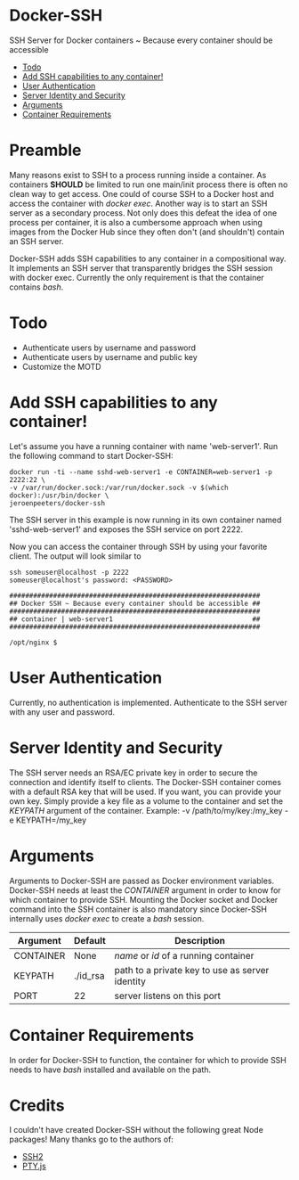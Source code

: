 # Docker-SSH
SSH Server for Docker containers  ~ Because every container should be accessible

- [Todo](#todo)
- [Add SSH capabilities to any container!](#add-ssh-capabilities-to-any-container)
- [User Authentication](#user-authentication)
- [Server Identity and Security](#server-identity-and-security)
- [Arguments](#arguments)
- [Container Requirements](#container-requirements)

# Preamble
Many reasons exist to SSH to a process running inside a container. As containers **SHOULD** be limited to run
one main/init process there is often no clean way to get access. One could of course SSH to a Docker host and
access the container with *docker exec*. Another way is to start an SSH server as a secondary process. Not only does
this defeat the idea of one process per container, it is also a cumbersome approach when using images from the Docker Hub since they often don't (and shouldn't) contain an SSH server.

Docker-SSH adds SSH capabilities to any container in a compositional way. It implements an SSH server that transparently
bridges the SSH session with docker exec. Currently the only requirement is that the container contains *bash*.

# Todo
- Authenticate users by username and password
- Authenticate users by username and public key
- Customize the MOTD

# Add SSH capabilities to any container!
Let's assume you have a running container with name 'web-server1'. Run the following command to start Docker-SSH:

    docker run -ti --name sshd-web-server1 -e CONTAINER=web-server1 -p 2222:22 \
    -v /var/run/docker.sock:/var/run/docker.sock -v $(which docker):/usr/bin/docker \
    jeroenpeeters/docker-ssh

The SSH server in this example is now running in its own container named 'sshd-web-server1' and exposes the SSH
service on port 2222.

Now you can access the container through SSH by using your favorite client. The output will look similar to

    ssh someuser@localhost -p 2222
    someuser@localhost's password: <PASSWORD>

    ###############################################################
    ## Docker SSH ~ Because every container should be accessible ##
    ###############################################################
    ## container | web-server1                                   ##
    ###############################################################

    /opt/nginx $

# User Authentication
Currently, no authentication is implemented. Authenticate to the SSH server with any user and password.

# Server Identity and Security
The SSH server needs an RSA/EC private key in order to secure the connection and identify itself to clients.
The Docker-SSH container comes with a default RSA key that will be used. If you want, you can provide your own
key. Simply provide a key file as a volume to the container and set the *KEYPATH* argument of the container.
Example: -v /path/to/my/key:/my_key -e KEYPATH=/my_key

# Arguments
Arguments to Docker-SSH are passed as Docker environment variables. Docker-SSH needs at least the *CONTAINER*
argument in order to know for which container to provide SSH. Mounting the Docker socket and Docker command into
the SSH container is also mandatory since Docker-SSH internally uses *docker exec* to create a *bash* session.

Argument  | Default  | Description
----------|----------|------------------------------------------------------
CONTAINER | None     | *name* or *id* of a running container
KEYPATH   | ./id_rsa | path to a private key to use as server identity
PORT      | 22       | server listens on this port

# Container Requirements
In order for Docker-SSH to function, the container for which to provide SSH needs to have *bash* installed and available on the path.

# Credits
I couldn't have created Docker-SSH without the following great Node packages! Many thanks go to the authors of:

- [SSH2](https://github.com/mscdex/ssh2)
- [PTY.js](https://github.com/chjj/pty.js)
